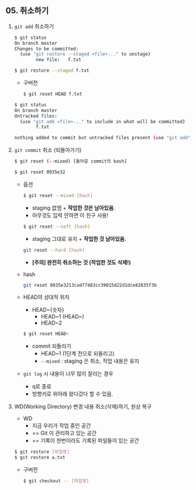 ## 05. 취소하기

1. `git add` 취소하기

   ```bash
   $ git status
   On branch master
   Changes to be committed:
     (use "git restore --staged <file>..." to unstage)
           new file:   f.txt
   ```

   ```bash
   $ git restore --staged f.txt
   ```

   - 구버전

     ```bash
     $ git reset HEAD f.txt
     ```

     

   ```bash
   $ git status
   On branch master
   Untracked files:
     (use "git add <file>..." to include in what will be committed)
           f.txt
   
   nothing added to commit but untracked files present (use "git add" to track)
   ```

2. `git commit` 취소 (되돌아가기)

   ```bash
   $ git reset (--mixed) [돌아갈 commit의 bash]
   ```

   ```bash
   $ git reset 0935e32
   ```

   - 옵션

     ```bash
     $ git reset --mixed [hash]
     ```

     - staging 없앰 + **작업한 것은 남아있음**.
     - 아무것도 입력 안하면 이 친구 사용!

     ```bash
     $ git reset --soft [hash]
     ```

     - staging 그대로 유지 + **작업한 것 남아있음.**

     ```bash
     git reset --hard [hash]
     ```

     - **[주의] 완전히 취소하는 것 (작업한 것도 삭제!)**

   - hash

     ```bash
     git reset 0935e3213cad77483cc39015d22d1dce82835f3b
     ```

   - HEAD의 상대적 위치

     - HEAD~{숫자}
       - HEAD~1 (HEAD~)
       - HEAD~2

     ```bash
     $ git reset HEAD~
     ```

     - commit 되돌리기
       - HEAD~1 (1단계 전으로 되돌리고)
       - `--mixed` : staging 은 취소, 작업 내용은 유지

   - `git log` 시 내용이 너무 많이 잘리는 경우
     - q로 종료
     - 방향키로 위아래 왔다갔다 할 수 있음.

3. WD(Working Directory) 변경 내용 취소(삭제)하기, 원상 복구

   - WD
     - 지금 우리가 작업 중인 공간
     - == Git 이 관리하고 있는 공간
     - == 기록이 한번이라도 기록된 파일들이 있는 공간

   ```bash
   $ git restore [파일명]
   $ git restore a.txt
   ```

   - 구버전

     ```bash
     $ git checkout -- [파일명]
     ```

     